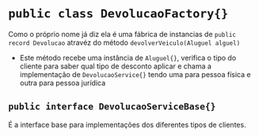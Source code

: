 # `public class DevolucaoFactory{}`

Como o próprio nome já diz ela é uma fábrica de instancias de `public record Devolucao` atravéz do método `devolverVeiculo(Aluguel alguel)`

* Este método recebe uma instância de `Aluguel{}`, verifica o tipo do cliente para saber qual tipo de desconto aplicar e chama a implementação de `DevolucaoService{}` tendo uma para pessoa física e outra para pessoa jurídica

## `public interface DevolucaoServiceBase{}`

É a interface base para implementações dos diferentes tipos de clientes.

